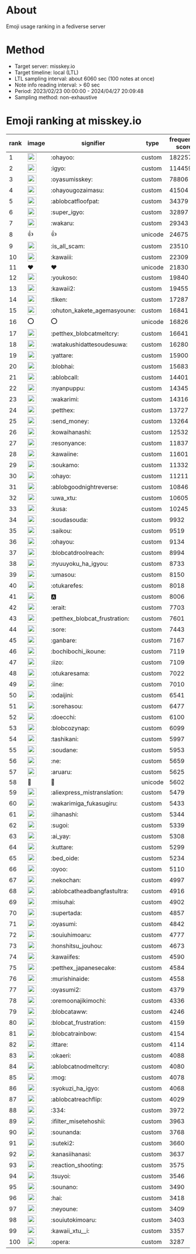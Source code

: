 # About
Emoji usage ranking in a fediverse server

# Method
- Target server: misskey.io
- Target timeline: local (LTL)
- LTL sampling interval: about 6060 sec (100 notes at once)
- Note info reading interval: > 60 sec
- Period: 2023/02/23 00:00:00 - 2024/04/27 20:09:48 
- Sampling method: non-exhaustive

# Emoji ranking at misskey.io

|rank|image|signifier|type|frequency score|
|----|----|----|----|----|
|1|<img height="24" src="https://misskey.io/emoji/ohayoo.webp">|:ohayoo:|custom|182257|
|2|<img height="24" src="https://misskey.io/emoji/igyo.webp">|:igyo:|custom|114459|
|3|<img height="24" src="https://misskey.io/emoji/oyasumisskey.webp">|:oyasumisskey:|custom|78806|
|4|<img height="24" src="https://misskey.io/emoji/ohayougozaimasu.webp">|:ohayougozaimasu:|custom|41504|
|5|<img height="24" src="https://misskey.io/emoji/ablobcatfloofpat.webp">|:ablobcatfloofpat:|custom|34379|
|6|<img height="24" src="https://misskey.io/emoji/super_igyo.webp">|:super_igyo:|custom|32897|
|7|<img height="24" src="https://misskey.io/emoji/wakaru.webp">|:wakaru:|custom|29343|
|8|👍|👍|unicode|24675|
|9|<img height="24" src="https://misskey.io/emoji/is_all_scam.webp">|:is_all_scam:|custom|23510|
|10|<img height="24" src="https://misskey.io/emoji/kawaiii.webp">|:kawaiii:|custom|22309|
|11|❤|❤|unicode|21830|
|12|<img height="24" src="https://misskey.io/emoji/youkoso.webp">|:youkoso:|custom|19840|
|13|<img height="24" src="https://misskey.io/emoji/kawaii2.webp">|:kawaii2:|custom|19455|
|14|<img height="24" src="https://misskey.io/emoji/tiken.webp">|:tiken:|custom|17287|
|15|<img height="24" src="https://misskey.io/emoji/ohuton_kakete_agemasyoune.webp">|:ohuton_kakete_agemasyoune:|custom|16841|
|16|⭕|⭕|unicode|16826|
|17|<img height="24" src="https://misskey.io/emoji/petthex_blobcatmeltcry.webp">|:petthex_blobcatmeltcry:|custom|16641|
|18|<img height="24" src="https://misskey.io/emoji/watakushidattesoudesuwa.webp">|:watakushidattesoudesuwa:|custom|16280|
|19|<img height="24" src="https://misskey.io/emoji/yattare.webp">|:yattare:|custom|15900|
|20|<img height="24" src="https://misskey.io/emoji/blobhai.webp">|:blobhai:|custom|15683|
|21|<img height="24" src="https://misskey.io/emoji/ablobcall.webp">|:ablobcall:|custom|14401|
|22|<img height="24" src="https://misskey.io/emoji/nyanpuppu.webp">|:nyanpuppu:|custom|14345|
|23|<img height="24" src="https://misskey.io/emoji/wakarimi.webp">|:wakarimi:|custom|14316|
|24|<img height="24" src="https://misskey.io/emoji/petthex.webp">|:petthex:|custom|13727|
|25|<img height="24" src="https://misskey.io/emoji/send_money.webp">|:send_money:|custom|13264|
|26|<img height="24" src="https://misskey.io/emoji/kowaihanashi.webp">|:kowaihanashi:|custom|12532|
|27|<img height="24" src="https://misskey.io/emoji/resonyance.webp">|:resonyance:|custom|11837|
|28|<img height="24" src="https://misskey.io/emoji/kawaiine.webp">|:kawaiine:|custom|11601|
|29|<img height="24" src="https://misskey.io/emoji/soukamo.webp">|:soukamo:|custom|11332|
|30|<img height="24" src="https://misskey.io/emoji/ohayo.webp">|:ohayo:|custom|11211|
|31|<img height="24" src="https://misskey.io/emoji/ablobgoodnightreverse.webp">|:ablobgoodnightreverse:|custom|10846|
|32|<img height="24" src="https://misskey.io/emoji/uwa_xtu.webp">|:uwa_xtu:|custom|10605|
|33|<img height="24" src="https://misskey.io/emoji/kusa.webp">|:kusa:|custom|10245|
|34|<img height="24" src="https://misskey.io/emoji/soudasouda.webp">|:soudasouda:|custom|9932|
|35|<img height="24" src="https://misskey.io/emoji/saikou.webp">|:saikou:|custom|9519|
|36|<img height="24" src="https://misskey.io/emoji/ohayou.webp">|:ohayou:|custom|9134|
|37|<img height="24" src="https://misskey.io/emoji/blobcatdroolreach.webp">|:blobcatdroolreach:|custom|8994|
|38|<img height="24" src="https://misskey.io/emoji/nyuuyoku_ha_igyou.webp">|:nyuuyoku_ha_igyou:|custom|8733|
|39|<img height="24" src="https://misskey.io/emoji/umasou.webp">|:umasou:|custom|8150|
|40|<img height="24" src="https://misskey.io/emoji/otukarefes.webp">|:otukarefes:|custom|8018|
|41|<img height="24" src="https://misskey.io/emoji/a.webp">|:a:|custom|8006|
|42|<img height="24" src="https://misskey.io/emoji/erait.webp">|:erait:|custom|7703|
|43|<img height="24" src="https://misskey.io/emoji/petthex_blobcat_frustration.webp">|:petthex_blobcat_frustration:|custom|7601|
|44|<img height="24" src="https://misskey.io/emoji/sore.webp">|:sore:|custom|7443|
|45|<img height="24" src="https://misskey.io/emoji/ganbare.webp">|:ganbare:|custom|7167|
|46|<img height="24" src="https://misskey.io/emoji/bochibochi_ikoune.webp">|:bochibochi_ikoune:|custom|7119|
|47|<img height="24" src="https://misskey.io/emoji/iizo.webp">|:iizo:|custom|7109|
|48|<img height="24" src="https://misskey.io/emoji/otukaresama.webp">|:otukaresama:|custom|7022|
|49|<img height="24" src="https://misskey.io/emoji/iine.webp">|:iine:|custom|7010|
|50|<img height="24" src="https://misskey.io/emoji/odaijini.webp">|:odaijini:|custom|6541|
|51|<img height="24" src="https://misskey.io/emoji/sorehasou.webp">|:sorehasou:|custom|6477|
|52|<img height="24" src="https://misskey.io/emoji/doecchi.webp">|:doecchi:|custom|6100|
|53|<img height="24" src="https://misskey.io/emoji/blobcozynap.webp">|:blobcozynap:|custom|6099|
|54|<img height="24" src="https://misskey.io/emoji/tashikani.webp">|:tashikani:|custom|5997|
|55|<img height="24" src="https://misskey.io/emoji/soudane.webp">|:soudane:|custom|5953|
|56|<img height="24" src="https://misskey.io/emoji/ne.webp">|:ne:|custom|5659|
|57|<img height="24" src="https://misskey.io/emoji/aruaru.webp">|:aruaru:|custom|5625|
|58|🎉|🎉|unicode|5602|
|59|<img height="24" src="https://misskey.io/emoji/aliexpress_mistranslation.webp">|:aliexpress_mistranslation:|custom|5479|
|60|<img height="24" src="https://misskey.io/emoji/wakarimiga_fukasugiru.webp">|:wakarimiga_fukasugiru:|custom|5433|
|61|<img height="24" src="https://misskey.io/emoji/iihanashi.webp">|:iihanashi:|custom|5344|
|62|<img height="24" src="https://misskey.io/emoji/sugoi.webp">|:sugoi:|custom|5339|
|63|<img height="24" src="https://misskey.io/emoji/ai_yay.webp">|:ai_yay:|custom|5308|
|64|<img height="24" src="https://misskey.io/emoji/kuttare.webp">|:kuttare:|custom|5299|
|65|<img height="24" src="https://misskey.io/emoji/bed_oide.webp">|:bed_oide:|custom|5234|
|66|<img height="24" src="https://misskey.io/emoji/oyoo.webp">|:oyoo:|custom|5110|
|67|<img height="24" src="https://misskey.io/emoji/nekochan.webp">|:nekochan:|custom|4997|
|68|<img height="24" src="https://misskey.io/emoji/ablobcatheadbangfastultra.webp">|:ablobcatheadbangfastultra:|custom|4916|
|69|<img height="24" src="https://misskey.io/emoji/misuhai.webp">|:misuhai:|custom|4902|
|70|<img height="24" src="https://misskey.io/emoji/supertada.webp">|:supertada:|custom|4857|
|71|<img height="24" src="https://misskey.io/emoji/oyasumi.webp">|:oyasumi:|custom|4842|
|72|<img height="24" src="https://misskey.io/emoji/souiuhimoaru.webp">|:souiuhimoaru:|custom|4777|
|73|<img height="24" src="https://misskey.io/emoji/honshitsu_jouhou.webp">|:honshitsu_jouhou:|custom|4673|
|74|<img height="24" src="https://misskey.io/emoji/kawaiifes.webp">|:kawaiifes:|custom|4590|
|75|<img height="24" src="https://misskey.io/emoji/petthex_japanesecake.webp">|:petthex_japanesecake:|custom|4584|
|76|<img height="24" src="https://misskey.io/emoji/murishinaide.webp">|:murishinaide:|custom|4558|
|77|<img height="24" src="https://misskey.io/emoji/oyasumi2.webp">|:oyasumi2:|custom|4379|
|78|<img height="24" src="https://misskey.io/emoji/oremoonajikimochi.webp">|:oremoonajikimochi:|custom|4336|
|79|<img height="24" src="https://misskey.io/emoji/blobcataww.webp">|:blobcataww:|custom|4246|
|80|<img height="24" src="https://misskey.io/emoji/blobcat_frustration.webp">|:blobcat_frustration:|custom|4159|
|81|<img height="24" src="https://misskey.io/emoji/blobcatrainbow.webp">|:blobcatrainbow:|custom|4154|
|82|<img height="24" src="https://misskey.io/emoji/ittare.webp">|:ittare:|custom|4114|
|83|<img height="24" src="https://misskey.io/emoji/okaeri.webp">|:okaeri:|custom|4088|
|84|<img height="24" src="https://misskey.io/emoji/ablobcatnodmeltcry.webp">|:ablobcatnodmeltcry:|custom|4080|
|85|<img height="24" src="https://misskey.io/emoji/mog.webp">|:mog:|custom|4078|
|86|<img height="24" src="https://misskey.io/emoji/syokuzi_ha_igyo.webp">|:syokuzi_ha_igyo:|custom|4068|
|87|<img height="24" src="https://misskey.io/emoji/ablobcatreachflip.webp">|:ablobcatreachflip:|custom|4029|
|88|<img height="24" src="https://misskey.io/emoji/334.webp">|:334:|custom|3972|
|89|<img height="24" src="https://misskey.io/emoji/ifilter_misetehoshii.webp">|:ifilter_misetehoshii:|custom|3963|
|90|<img height="24" src="https://misskey.io/emoji/sounanda.webp">|:sounanda:|custom|3768|
|91|<img height="24" src="https://misskey.io/emoji/suteki2.webp">|:suteki2:|custom|3660|
|92|<img height="24" src="https://misskey.io/emoji/kanasiihanasi.webp">|:kanasiihanasi:|custom|3637|
|93|<img height="24" src="https://misskey.io/emoji/reaction_shooting.webp">|:reaction_shooting:|custom|3575|
|94|<img height="24" src="https://misskey.io/emoji/tsuyoi.webp">|:tsuyoi:|custom|3546|
|95|<img height="24" src="https://misskey.io/emoji/sounano.webp">|:sounano:|custom|3490|
|96|<img height="24" src="https://misskey.io/emoji/hai.webp">|:hai:|custom|3418|
|97|<img height="24" src="https://misskey.io/emoji/neyoune.webp">|:neyoune:|custom|3409|
|98|<img height="24" src="https://misskey.io/emoji/souiutokimoaru.webp">|:souiutokimoaru:|custom|3403|
|99|<img height="24" src="https://misskey.io/emoji/kawaii_xtu__i.webp">|:kawaii_xtu__i:|custom|3357|
|100|<img height="24" src="https://misskey.io/emoji/opera.webp">|:opera:|custom|3287|
